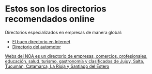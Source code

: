 # Estos son los directorios recomendados online

Directorios especializados en empresas de manera global:

* [El buen directorio en Internet](http://directorygood.com)
* [Directorio del automotor](http://guiacar.info)

[Webs del NOA es un directorio de empresas, comercios, profesionales, educación, salud, turismo, gastronomía y clasificados de Jujuy, Salta, Tucumán, Catamarca, La Rioja y Santiago del Estero](http://websdelnea.com.ar)
